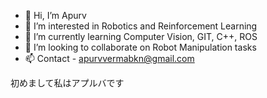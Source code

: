 - 👋 Hi, I’m Apurv
- 👀 I’m interested in Robotics and Reinforcement Learning
- 🌱 I’m currently learning Computer Vision, GIT, C++, ROS
- 💞️ I’m looking to collaborate on Robot Manipulation tasks
- 📫 Contact - apurvvermabkn@gmail.com 

<!---
apurvdhir/apurvdhir is a ✨ special ✨ repository because its `README.md` (this file) appears on your GitHub profile.
You can click the Preview link to take a look at your changes.
--->


初めまして私はアプルバです



